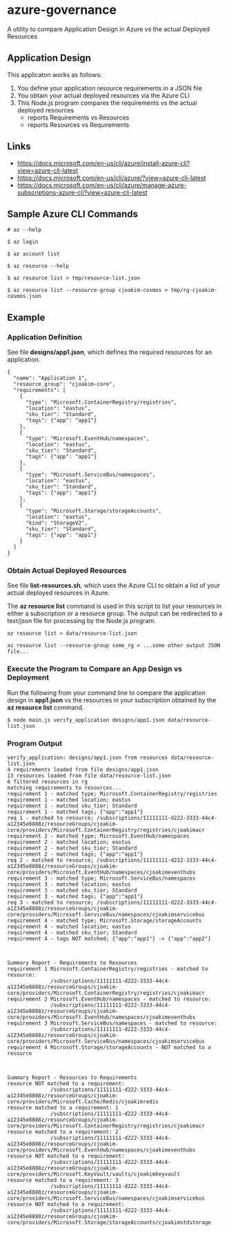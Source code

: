 # azure-governance

A utility to compare Application Design in Azure vs the actual Deployed Resources

## Application Design

This applicaton works as follows:

1) You define your application resource requirements in a JSON file
2) You obtain your actual deployed resources via the Azure CLI
3) This Node.js program compares the requirements vs the actual deployed resources
   - reports Requirements vs Resources
   - reports Resources vs Requirements



## Links

- https://docs.microsoft.com/en-us/cli/azure/install-azure-cli?view=azure-cli-latest
- https://docs.microsoft.com/en-us/cli/azure/?view=azure-cli-latest
- https://docs.microsoft.com/en-us/cli/azure/manage-azure-subscriptions-azure-cli?view=azure-cli-latest

## Sample Azure CLI Commands

```
# az --help

$ az login

$ az account list

$ az resource --help

$ az resource list > tmp/resource-list.json

$ az resource list --resource-group cjoakim-cosmos > tmp/rg-cjoakim-cosmos.json
```

## Example

### Application Definition

See file **designs/app1.json**, which defines the required resources for an application.

```
{
  "name": "Application 1",
  "resource_group": "cjoakim-core",
  "requirements": [
    {
      "type": "Microsoft.ContainerRegistry/registries",
      "location": "eastus",
      "sku_tier": "Standard",
      "tags": {"app": "app1"}
    },
    {
      "type": "Microsoft.EventHub/namespaces",
      "location": "eastus",
      "sku_tier": "Standard",
      "tags": {"app": "app1"}
    },
    {
      "type": "Microsoft.ServiceBus/namespaces",
      "location": "eastus",
      "sku_tier": "Standard",
      "tags": {"app": "app1"}
    },
    {
      "type": "Microsoft.Storage/storageAccounts",
      "location": "eastus",
      "kind": "StorageV2",
      "sku_tier": "Standard",
      "tags": {"app": "app1"}
    }
  ]
}
```

### Obtain Actual Deployed Resources

See file **list-resources.sh**, which uses the Azure CLI to obtain a list of your
actual deployed resources in Azure.

The **az resource list** command is used in this script to list your resources in either
a subscription or a resource group.  The output can be redirected to a text/json file
for processing by the Node.js program.

```
az resource list > data/resource-list.json

az resource list --resource-group some_rg > ...some other output JSON file...
```

### Execute the Program to Compare an App Design vs Deployment

Run the following from your command line to compare the application design in **app1.json**
vs the resources in your subscription obtained by the **az resource list** command.

```
$ node main.js verify_application designs/app1.json data/resource-list.json
```

### Program Output

```
verify_application: designs/app1.json from resources data/resource-list.json
4 requirements loaded from file designs/app1.json
13 resources loaded from file data/resource-list.json
6 filtered resources in rg
matching requirements to resources...
requirement 1 - matched type; Microsoft.ContainerRegistry/registries
requirement 1 - matched location; eastus
requirement 1 - matched sku_tier; Standard
requirement 1 - matched tags; {"app":"app1"}
req 1 - matched to resource; /subscriptions/11111111-d222-3333-44c4-a12345e8888z/resourceGroups/cjoakim-core/providers/Microsoft.ContainerRegistry/registries/cjoakimacr
requirement 2 - matched type; Microsoft.EventHub/namespaces
requirement 2 - matched location; eastus
requirement 2 - matched sku_tier; Standard
requirement 2 - matched tags; {"app":"app1"}
req 2 - matched to resource; /subscriptions/11111111-d222-3333-44c4-a12345e8888z/resourceGroups/cjoakim-core/providers/Microsoft.EventHub/namespaces/cjoakimeventhubs
requirement 3 - matched type; Microsoft.ServiceBus/namespaces
requirement 3 - matched location; eastus
requirement 3 - matched sku_tier; Standard
requirement 3 - matched tags; {"app":"app1"}
req 3 - matched to resource; /subscriptions/11111111-d222-3333-44c4-a12345e8888z/resourceGroups/cjoakim-core/providers/Microsoft.ServiceBus/namespaces/cjoakimservicebus
requirement 4 - matched type; Microsoft.Storage/storageAccounts
requirement 4 - matched location; eastus
requirement 4 - matched sku_tier; Standard
requirement 4 - tags NOT matched; {"app":"app1"} -> {"app":"app2"}



Summary Report - Requirements to Resources
requirement 1 Microsoft.ContainerRegistry/registries - matched to resource:
              /subscriptions/11111111-d222-3333-44c4-a12345e8888z/resourceGroups/cjoakim-core/providers/Microsoft.ContainerRegistry/registries/cjoakimacr
requirement 2 Microsoft.EventHub/namespaces - matched to resource:
              /subscriptions/11111111-d222-3333-44c4-a12345e8888z/resourceGroups/cjoakim-core/providers/Microsoft.EventHub/namespaces/cjoakimeventhubs
requirement 3 Microsoft.ServiceBus/namespaces - matched to resource:
              /subscriptions/11111111-d222-3333-44c4-a12345e8888z/resourceGroups/cjoakim-core/providers/Microsoft.ServiceBus/namespaces/cjoakimservicebus
requirement 4 Microsoft.Storage/storageAccounts - NOT matched to a resource



Summary Report - Resources to Requirements
resource NOT matched to a requirement:
              /subscriptions/11111111-d222-3333-44c4-a12345e8888z/resourceGroups/cjoakim-core/providers/Microsoft.Cache/Redis/cjoakimredis
resource matched to a requirement: 1
              /subscriptions/11111111-d222-3333-44c4-a12345e8888z/resourceGroups/cjoakim-core/providers/Microsoft.ContainerRegistry/registries/cjoakimacr
resource matched to a requirement: 2
              /subscriptions/11111111-d222-3333-44c4-a12345e8888z/resourceGroups/cjoakim-core/providers/Microsoft.EventHub/namespaces/cjoakimeventhubs
resource NOT matched to a requirement:
              /subscriptions/11111111-d222-3333-44c4-a12345e8888z/resourceGroups/cjoakim-core/providers/Microsoft.KeyVault/vaults/cjoakimkeyvault
resource matched to a requirement: 3
              /subscriptions/11111111-d222-3333-44c4-a12345e8888z/resourceGroups/cjoakim-core/providers/Microsoft.ServiceBus/namespaces/cjoakimservicebus
resource NOT matched to a requirement:
              /subscriptions/11111111-d222-3333-44c4-a12345e8888z/resourceGroups/cjoakim-core/providers/Microsoft.Storage/storageAccounts/cjoakimstdstorage
```
